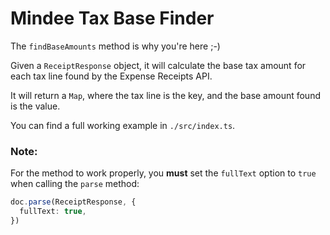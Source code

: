 # Mindee Tax Base Finder

The `findBaseAmounts` method is why you're here ;-)

Given a `ReceiptResponse` object, it will calculate the base tax
amount for each tax line found by the Expense Receipts API.

It will return a `Map`, where the tax line is the key,
and the base amount found is the value.

You can find a full working example in `./src/index.ts`.

### Note:
For the method to work properly, you **must** set the `fullText` option to `true`
when calling the `parse` method:
```ts
doc.parse(ReceiptResponse, {
  fullText: true,
})
```
